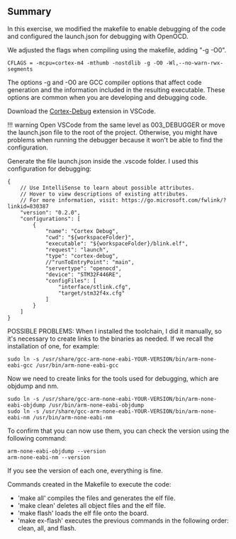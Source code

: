 ## Summary
In this exercise, we modified the makefile to enable debugging of the code and configured the launch.json for debugging with OpenOCD.

We adjusted the flags when compiling using the makefile, adding "-g -O0".
```
CFLAGS = -mcpu=cortex-m4 -mthumb -nostdlib -g -O0 -Wl,--no-warn-rwx-segments
```

The options -g and -O0 are GCC compiler options that affect code generation and the information included in the resulting executable. These options are common when you are developing and debugging code.

Download the [Cortex-Debug](https://marketplace.visualstudio.com/items?itemName=marus25.cortex-debug) extension in VSCode.

!!! warning 
Open VSCode from the same level as 003_DEBUGGER or move the launch.json file to the root of the project. Otherwise, you might have problems when running the debugger because it won't be able to find the configuration.

Generate the file launch.json inside the .vscode folder. I used this configuration for debugging:
```
{
    // Use IntelliSense to learn about possible attributes.
    // Hover to view descriptions of existing attributes.
    // For more information, visit: https://go.microsoft.com/fwlink/?linkid=830387
    "version": "0.2.0",
    "configurations": [
        {
            "name": "Cortex Debug",
            "cwd": "${workspaceFolder}",
            "executable": "${workspaceFolder}/blink.elf",
            "request": "launch",
            "type": "cortex-debug",
            //"runToEntryPoint": "main",
            "servertype": "openocd",
            "device": "STM32F446RE",
            "configFiles": [
                "interface/stlink.cfg",
                "target/stm32f4x.cfg"
            ]
        }
    ]
}
```
POSSIBLE PROBLEMS: 
When I installed the toolchain, I did it manually, so it's necessary to create links to the binaries as needed. If we recall the installation of one, for example:
```
sudo ln -s /usr/share/gcc-arm-none-eabi-YOUR-VERSION/bin/arm-none-eabi-gcc /usr/bin/arm-none-eabi-gcc
```
Now we need to create links for the tools used for debugging, which are objdump and nm.
```
sudo ln -s /usr/share/gcc-arm-none-eabi-YOUR-VERSION/bin/arm-none-eabi-objdump /usr/bin/arm-none-eabi-objdump
sudo ln -s /usr/share/gcc-arm-none-eabi-YOUR-VERSION/bin/arm-none-eabi-nm /usr/bin/arm-none-eabi-nm
```
To confirm that you can now use them, you can check the version using the following command:
```
arm-none-eabi-objdump --version
arm-none-eabi-nm --version
```
If you see the version of each one, everything is fine.

Commands created in the Makefile to execute the code:
- 'make all'
compiles the files and generates the elf file.
- 'make clean'
deletes all object files and the elf file.
- 'make flash'
loads the elf file onto the board.
- 'make ex-flash'
executes the previous commands in the following order: clean, all, and flash.
